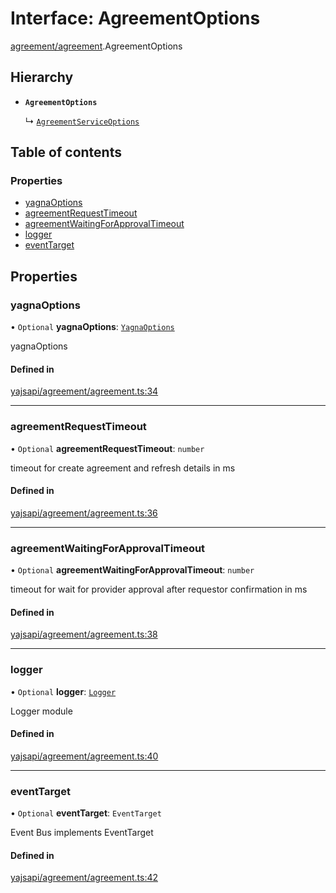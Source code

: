 # Interface: AgreementOptions

[agreement/agreement](../modules/agreement_agreement.md).AgreementOptions

## Hierarchy

- **`AgreementOptions`**

  ↳ [`AgreementServiceOptions`](agreement_service.AgreementServiceOptions.md)

## Table of contents

### Properties

- [yagnaOptions](agreement_agreement.AgreementOptions.md#yagnaoptions)
- [agreementRequestTimeout](agreement_agreement.AgreementOptions.md#agreementrequesttimeout)
- [agreementWaitingForApprovalTimeout](agreement_agreement.AgreementOptions.md#agreementwaitingforapprovaltimeout)
- [logger](agreement_agreement.AgreementOptions.md#logger)
- [eventTarget](agreement_agreement.AgreementOptions.md#eventtarget)

## Properties

### yagnaOptions

• `Optional` **yagnaOptions**: [`YagnaOptions`](../modules/executor_executor.md#yagnaoptions)

yagnaOptions

#### Defined in

[yajsapi/agreement/agreement.ts:34](https://github.com/golemfactory/yajsapi/blob/dec68b9/yajsapi/agreement/agreement.ts#L34)

___

### agreementRequestTimeout

• `Optional` **agreementRequestTimeout**: `number`

timeout for create agreement and refresh details in ms

#### Defined in

[yajsapi/agreement/agreement.ts:36](https://github.com/golemfactory/yajsapi/blob/dec68b9/yajsapi/agreement/agreement.ts#L36)

___

### agreementWaitingForApprovalTimeout

• `Optional` **agreementWaitingForApprovalTimeout**: `number`

timeout for wait for provider approval after requestor confirmation in ms

#### Defined in

[yajsapi/agreement/agreement.ts:38](https://github.com/golemfactory/yajsapi/blob/dec68b9/yajsapi/agreement/agreement.ts#L38)

___

### logger

• `Optional` **logger**: [`Logger`](utils_logger.Logger.md)

Logger module

#### Defined in

[yajsapi/agreement/agreement.ts:40](https://github.com/golemfactory/yajsapi/blob/dec68b9/yajsapi/agreement/agreement.ts#L40)

___

### eventTarget

• `Optional` **eventTarget**: `EventTarget`

Event Bus implements EventTarget

#### Defined in

[yajsapi/agreement/agreement.ts:42](https://github.com/golemfactory/yajsapi/blob/dec68b9/yajsapi/agreement/agreement.ts#L42)
